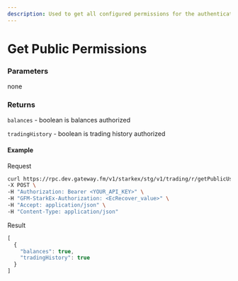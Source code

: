 ```yaml
---
description: Used to get all configured permissions for the authenticated user
---
```

# Get Public Permissions

### **Parameters**
none

### **Returns**
`balances` - boolean
is balances authorized

`tradingHistory` - boolean
is trading history authorized

#### **Example**

Request

```bash
curl https://rpc.dev.gateway.fm/v1/starkex/stg/v1/trading/r/getPublicUserPermissions \
-X POST \
-H "Authorization: Bearer <YOUR_API_KEY>" \
-H "GFM-StarkEx-Authorization: <EcRecover_value>" \
-H "Accept: application/json" \
-H "Content-Type: application/json"
```


Result

```javascript
[
  {
    "balances": true,
    "tradingHistory": true
  }
]
```